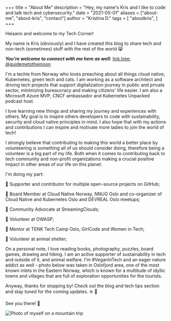 +++
title = "About Me"
description = "Hey, my name's Kris and I like to code and talk tech and cybersecurity."
date = "2021-05-01"
aliases = ["about-me", "about-kris", "contact"]
author = "Kristina D."
tags = [
    "aboutkris",
]
+++


Heisann and welcome to my Tech Corner!

My name is Kris (obviously) and I have created this blog to share tech and non-tech (sometimes) stuff with the rest of the world 😸

***You're welcome to connect with me here as well:*** [link.tree: @guidemetothemoon](https://linktr.ee/guidemetothemoon)

I'm a techie from Norway who loves preaching about all things cloud native, Kubernetes, green tech and cats. I am working as a software architect and driving tech projects that support digitalization journey in public and private sector, minimizing bureaucracy and making citizens' life easier. I am also a Microsoft Azure MVP, CNCF ambassador and Kubernetes Unpacked podcast host.

I love learning new things and sharing my journey and experiences with others. My goal is to inspire others developers to code with sustainability, security and cloud native principles in mind. I also hope that with my actions and contributions I can inspire and motivate more ladies to join the world of tech!

I strongly believe that contributing to making this world a better place by volunteering is something all of us should consider doing, therefore being a volunteer is a big part of my life. Both when it comes to contributing back to tech community and non-profit organizations making a crucial positive impact in other areas of our life on this planet. 

I'm doing my part:

🌱 Supporter and contributor for multiple open-source projects on GitHub;

🌱 Board Member at Cloud Native Norway, NNUG Oslo and co-organizer of Cloud Native and Kubernetes Oslo and DEVREAL Oslo meetups;

🌱 Community Advocate at StreamingClouds;

🌱 Volunteer at OWASP;

🌱 Mentor at TENK Tech Camp Oslo, GirlCode and Women in Tech;

🌱 Volunteer at animal shelter;

On a personal note, I love reading books, photography, puzzles, board games, drawing and hiking. I am an active supporter of sustainability in tech and outside of it, and animal welfare. I'm #VeganInTech and an eager nature addict as well - photo below was taken in Oslofjord area, one of the most known inlets in the Eastern Norway, which is known for a multitude of idyllic towns and villages that are full of exploration opportunities for the tourists.

Anyway, thanks for stopping by! Check out the blog and tech tips section and stay tuned for the coming updates. ☕ 🦾

See you there! 🤗
 
![Photo of myself on a mountain trip](../images/about.jpg)